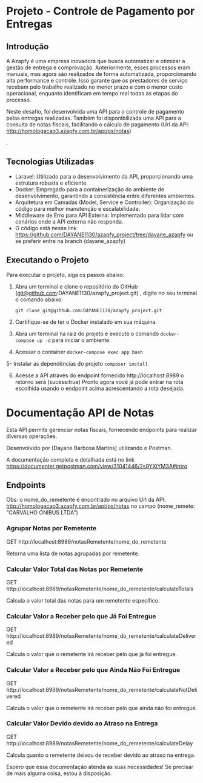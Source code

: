 
# Projeto - Controle de Pagamento por Entregas

## Introdução

A Azapfy é uma empresa inovadora que busca automatizar e otimizar a gestão de entrega e comprovação. Anteriormente, esses processos eram manuais, mas agora são realizados de forma automatizada, proporcionando alta performance e controle. Isso garante que os prestadores de serviço recebam pelo trabalho realizado no menor prazo e com o menor custo operacional, enquanto identificam em tempo real todas as etapas do processo.

Neste desafio, foi desenvolvida uma API para o controle de pagamento pelas entregas realizadas. Também foi disponibilizada uma API para a consulta de notas fiscais, facilitando o cálculo de pagamento (Url da API: http://homologacao3.azapfy.com.br/api/ps/notas)

.

## Tecnologias Utilizadas

- Laravel: Utilizado para o desenvolvimento da API, proporcionando uma estrutura robusta e eficiente.
- Docker: Empregado para a containerização do ambiente de desenvolvimento, garantindo a consistência entre diferentes ambientes.
- Arquitetura em Camadas (Model, Service e Controller): Organização do código para melhor manutenção e escalabilidade.
- Middleware de Erro para API Externa: Implementado para lidar com cenários onde a API externa não responda.
-  O código está nesse link https://github.com/DAYANE1130/azapfy_project/tree/dayane_azapfy ou se preferir entre na branch (dayane_azapfy)

## Executando o Projeto

Para executar o projeto, siga os passos abaixo:

1. Abra um terminal e clone o repositório do GitHub (git@github.com:DAYANE1130/azapfy_project.git) , digite no seu terminal o comando abaixo:

    `git clone git@github.com:DAYANE1130/azapfy_project.git`
   
2. Certifique-se de ter o Docker instalado em sua máquina.
   
3. Abra um terminal na raiz do projeto e execute o comando `docker-compose up -d` para iniciar o ambiente.
   
4. Acessar o container
   `docker-compose exec app bash`
   
5- Instalar as dependências do projeto
   `composer install`
   
6. Acesse a API através do endpoint fornecido http://localhost:8989 o retorno será (sucess:true)
   Pronto agora você já pode entrar na rota escolhida usando o endpoint acima acrescentando a rota desejada.



# Documentação API de Notas

Esta API permite gerenciar notas fiscais, fornecendo endpoints para realizar diversas operações.

Desenvolvido por [Dayane Barbosa Martins] utilizando o Postman.

A documentação completa e detalhada está no link https://documenter.getpostman.com/view/31041446/2s9YXiYM3A#intro 

## Endpoints

Obs: o nome_do_remetente é encontrado no arquivo Url da API: http://homologacao3.azapfy.com.br/api/ps/notas  no campo (nome_remete: "CARVALHO ONIBUS LTDA")

### Agrupar Notas por Remetente 

GET http://localhost:8989/notasRemetente/nome_do_remetente

Retorna uma lista de notas agrupadas por remetente.


### Calcular Valor Total das Notas por Remetente

GET http://localhost:8989/notasRemetente/nome_do_remetente/calculateTotals

Calcula o valor total das notas para um remetente específico.


### Calcular Valor a Receber pelo que Já Foi Entregue

GET http://localhost:8989/notasRemetente/nome_do_remetente/calculateDelivered

Calcula o valor que o remetente irá receber pelo que já foi entregue.


### Calcular Valor a Receber pelo que Ainda Não Foi Entregue

GET  http://localhost:8989/notasRemetente/nome_do_remetente/calculateNotDelivered


Calcula o valor que o remetente irá receber pelo que ainda não foi entregue.

### Calcular Valor Devido devido ao Atraso na Entrega

GET http://localhost:8989/notasRemetente/nome_do_remetente/calculateDelay

Calcula quanto o remetente deixou de receber devido ao atraso na entrega.


Espero que essa documentação atenda às suas necessidades! Se precisar de mais alguma coisa, estou à disposição.







